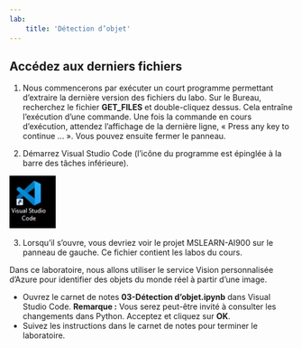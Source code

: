 ```yaml
---
lab:
    title: 'Détection d’objet'
---
```


## Accédez aux derniers fichiers 

1. Nous commencerons par exécuter un court programme permettant d’extraire la dernière version des fichiers du labo. Sur le Bureau, recherchez le fichier **GET_FILES** et double-cliquez dessus. Cela entraîne l’exécution d’une commande. Une fois la commande en cours d’exécution, attendez l’affichage de la dernière ligne, « Press any key to continue ... ». Vous pouvez ensuite fermer le panneau.

2.  Démarrez Visual Studio Code (l’icône du programme est épinglée à la barre des tâches inférieure). 

![Icône Visual Studio Code](./images/vscode.jpg)

3. Lorsqu’il s’ouvre, vous devriez voir le projet MSLEARN-AI900 sur le panneau de gauche. Ce fichier contient les labos du cours. 

Dans ce laboratoire, nous allons utiliser le service Vision personnalisée d’Azure pour identifier des objets du monde réel à partir d’une image.

-  Ouvrez le carnet de notes **03-Détection d’objet.ipynb** dans Visual Studio Code.
    **Remarque :** Vous serez peut-être invité à consulter les changements dans Python. Acceptez et cliquez sur **OK**. 
-  Suivez les instructions dans le carnet de notes pour terminer le laboratoire.
